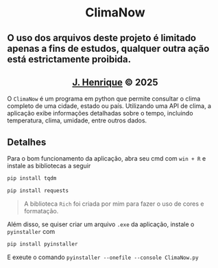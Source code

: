 <h1 align="center">ClimaNow</h1>

<h2>O uso dos arquivos deste projeto é limitado apenas a fins de estudos, qualquer outra ação está estrictamente proibida.</h2>

<div align="center">
    <h2><a href="https://github.com/Rickzinho3">J. Henrique</a> © 2025</h2>
</div>

O `ClimaNow` é um programa em python que permite consultar o clima completo de uma cidade, estado ou país. Utilizando uma API de clima, a aplicação exibe informações detalhadas sobre o tempo, incluindo temperatura, clima, umidade, entre outros dados.

## Detalhes

Para o bom funcionamento da aplicação, abra seu cmd com `win + R` e instale as bibliotecas a seguir

``` bash
pip install tqdm
```

``` bash
pip install requests 
```

> A biblioteca `Rich` foi criada por mim para fazer o uso de cores e formatação.

Além disso, se quiser criar um arquivo `.exe` da aplicação, instale o `pyinstaller` com

```bash
pip install pyinstaller
```

E exeute o comando `pyinstaller --onefile --console ClimaNow.py`
